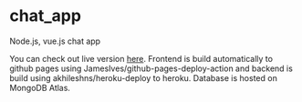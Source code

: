 # chat_app
Node.js, vue.js chat app

You can check out live version [here](https://markiewiczjulian.com/chat_app_prod_ready). Frontend is build automatically to github pages using JamesIves/github-pages-deploy-action and backend is build using akhileshns/heroku-deploy to heroku. Database is hosted on MongoDB Atlas.
